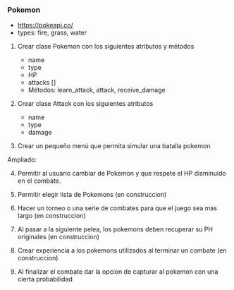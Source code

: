  ### Pokemon

 * https://pokeapi.co/ 
 * types: fire, grass, water

 1. Crear clase Pokemon con los siguientes atributos y métodos
	* name
	* type
	* HP
	* attacks []
	* Métodos: learn_attack, attack, receive_damage


 2. Crear clase Attack con los siguientes atributos
	 * name
	 * type
	 * damage

 3. Crear un pequeño menú que permita simular una batalla pokemon

 Ampliado:
 
 4. Permitir al usuario cambiar de Pokemon y que respete el HP disminuido en el combate.

 5. Permitir elegir lista de Pokemons (en construccion)

 6. Hacer un torneo o una serie de combates para que el juego sea mas largo (en construccion)

 7. Al pasar a la siguiente pelea, los pokemons deben recuperar su PH originales (en construccion)

 8. Crear experiencia a los pokemons utilizados al terminar un combate (en construccion)

 9. Al finalizar el combate dar la opcion de capturar al pokemon con una cierta probabilidad